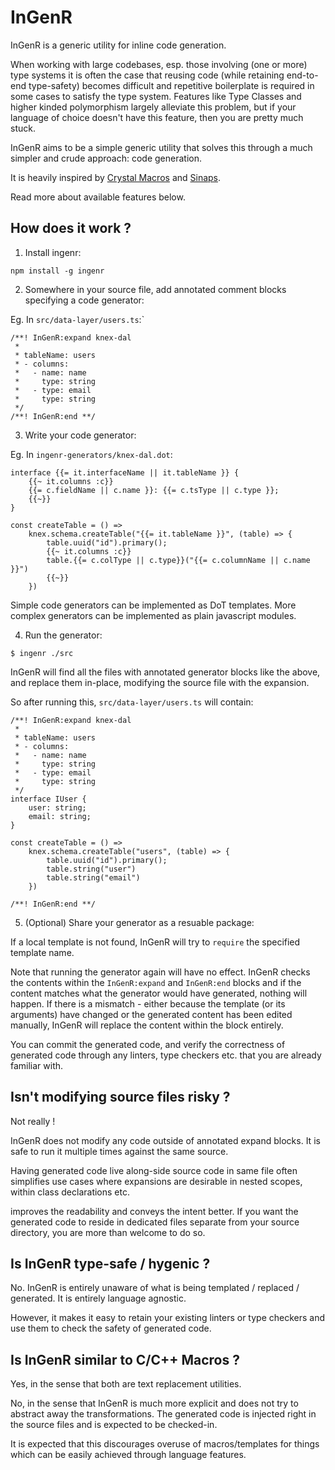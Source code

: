 # InGenR

InGenR is a generic utility for inline code generation.

When working with large codebases, esp. those involving (one or more) type systems it is often the case that reusing code (while retaining end-to-end type-safety) becomes difficult and repetitive boilerplate is required in some cases to satisfy the type system. Features like Type Classes and higher kinded polymorphism largely alleviate this problem, but if your language of choice doesn't have this feature, then you are pretty much stuck.

InGenR aims to be a simple generic utility that solves this through a much simpler and crude approach: code generation.

It is heavily inspired by [Crystal Macros]() and [Sinaps](https://github.com/janestreet/cinaps).

Read more about available features below.

## How does it work ?

1. Install ingenr:

```
npm install -g ingenr
```

2. Somewhere in your source file, add annotated comment blocks specifying a code generator:

Eg. In `src/data-layer/users.ts`:`

```
/**! InGenR:expand knex-dal
 *
 * tableName: users
 * - columns:
 *   - name: name
 *     type: string
 *   - type: email
 *     type: string
 */
/**! InGenR:end **/
```

3. Write your code generator:

Eg. In `ingenr-generators/knex-dal.dot`:

```
interface {{= it.interfaceName || it.tableName }} {
    {{~ it.columns :c}}
    {{= c.fieldName || c.name }}: {{= c.tsType || c.type }};
    {{~}}
}

const createTable = () =>
    knex.schema.createTable("{{= it.tableName }}", (table) => {
        table.uuid("id").primary();
        {{~ it.columns :c}}
        table.{{= c.colType || c.type}}("{{= c.columnName || c.name }}")
        {{~}}
    })
```

Simple code generators can be implemented as DoT templates. More complex generators can be implemented as plain javascript modules.

4. Run the generator:

```
$ ingenr ./src
```

InGenR will find all the files with annotated generator blocks like the above, and replace them in-place, modifying the source file with the expansion.

So after running this, `src/data-layer/users.ts` will contain:

```
/**! InGenR:expand knex-dal
 *
 * tableName: users
 * - columns:
 *   - name: name
 *     type: string
 *   - type: email
 *     type: string
 */
interface IUser {
    user: string;
    email: string;
}

const createTable = () =>
    knex.schema.createTable("users", (table) => {
        table.uuid("id").primary();
        table.string("user")
        table.string("email")
    })

/**! InGenR:end **/
```

5. (Optional) Share your generator as a resuable package:

If a local template is not found, InGenR will try to `require` the specified template name.

Note that running the generator again will have no effect. InGenR checks the contents within the `InGenR:expand` and `InGenR:end` blocks and if the content matches what the generator would have generated, nothing will happen. If there is a mismatch - either because the template (or its arguments) have changed or the generated content has been edited manually, InGenR will replace the content within the block entirely.

You can commit the generated code, and verify the correctness of generated code through any linters, type checkers etc. that you are already familiar with.

## Isn't modifying source files risky ?

Not really !

InGenR does not modify any code outside of annotated expand blocks. It is safe to run it multiple times against the same source.

Having generated code live along-side source code in same file often simplifies use cases where expansions are desirable in nested scopes, within class declarations etc.

improves the readability and conveys the intent better. If you want the generated code to reside in dedicated files separate from your source directory, you are more than welcome to do so.

## Is InGenR type-safe / hygenic ?

No. InGenR is entirely unaware of what is being templated / replaced / generated. It is entirely language agnostic.

However, it makes it easy to retain your existing linters or type checkers and use them to check the safety of generated code.

## Is InGenR similar to C/C++ Macros ?

Yes, in the sense that both are text replacement utilities.

No, in the sense that InGenR is much more explicit and does not try to abstract away the transformations. The generated code is injected right in the source files and is expected to be checked-in.

It is expected that this discourages overuse of macros/templates for things which can be easily achieved through language features.
